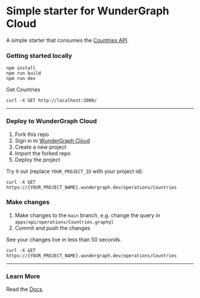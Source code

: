 # Simple starter for WunderGraph Cloud

A simple starter that consumes the [Countries API](https://countries.trevorblades.com/).

### Getting started locally

```shell
npm install
npm run build
npm run dev
```

Get Countries

```shell
curl -X GET http://localhost:3000/
```

---

### Deploy to WunderGraph Cloud

1. Fork this repo
2. Sign in to [WunderGraph Cloud](https://cloud.wundergraph.com)
3. Create a new project
4. Import the forked repo
5. Deploy the project

Try it out (replace `YOUR_PROJECT_ID` with your project id):

```shell
curl -X GET https://{YOUR_PROJECT_NAME}.wundergraph.dev/operations/Countries
```

### Make changes

1. Make changes to the `main` branch, e.g. change the query in `apps/api/operations/Countries.graphql`
2. Commit and push the changes

See your changes live in less than 50 seconds.

```shell
curl -X GET https://{YOUR_PROJECT_NAME}.wundergraph.dev/operations/Countries
```

---

### Learn More

Read the [Docs](https://wundergraph.com/docs).